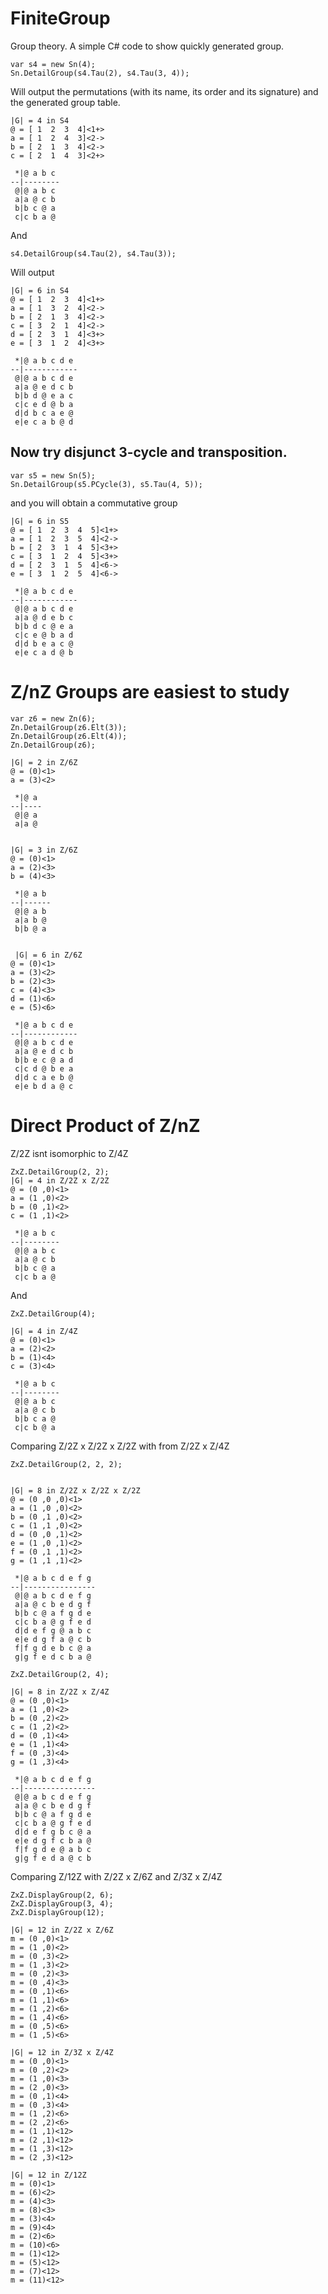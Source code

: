 # FiniteGroup
Group theory. A simple C# code to show quickly generated group. 

```
var s4 = new Sn(4);
Sn.DetailGroup(s4.Tau(2), s4.Tau(3, 4));
```

Will output the permutations (with its name, its order and its signature) and the generated group table.

```
|G| = 4 in S4
@ = [ 1  2  3  4]<1+>
a = [ 1  2  4  3]<2->
b = [ 2  1  3  4]<2->
c = [ 2  1  4  3]<2+>

 *|@ a b c
--|--------
 @|@ a b c
 a|a @ c b
 b|b c @ a
 c|c b a @

```

And

```
s4.DetailGroup(s4.Tau(2), s4.Tau(3));
```

Will output

```
|G| = 6 in S4
@ = [ 1  2  3  4]<1+>
a = [ 1  3  2  4]<2->
b = [ 2  1  3  4]<2->
c = [ 3  2  1  4]<2->
d = [ 2  3  1  4]<3+>
e = [ 3  1  2  4]<3+>

 *|@ a b c d e
--|------------
 @|@ a b c d e
 a|a @ e d c b
 b|b d @ e a c
 c|c e d @ b a
 d|d b c a e @
 e|e c a b @ d

```

## Now try disjunct 3-cycle and transposition.

```
var s5 = new Sn(5);
Sn.DetailGroup(s5.PCycle(3), s5.Tau(4, 5));
```

and you will obtain a commutative group

```
|G| = 6 in S5
@ = [ 1  2  3  4  5]<1+>
a = [ 1  2  3  5  4]<2->
b = [ 2  3  1  4  5]<3+>
c = [ 3  1  2  4  5]<3+>
d = [ 2  3  1  5  4]<6->
e = [ 3  1  2  5  4]<6->

 *|@ a b c d e
--|------------
 @|@ a b c d e
 a|a @ d e b c
 b|b d c @ e a
 c|c e @ b a d
 d|d b e a c @
 e|e c a d @ b

```

# Z/nZ Groups are easiest to study


```
var z6 = new Zn(6);
Zn.DetailGroup(z6.Elt(3));
Zn.DetailGroup(z6.Elt(4));
Zn.DetailGroup(z6);
            
|G| = 2 in Z/6Z
@ = (0)<1>
a = (3)<2>

 *|@ a
--|----
 @|@ a
 a|a @

 
|G| = 3 in Z/6Z
@ = (0)<1>
a = (2)<3>
b = (4)<3>

 *|@ a b
--|------
 @|@ a b
 a|a b @
 b|b @ a


 |G| = 6 in Z/6Z
@ = (0)<1>
a = (3)<2>
b = (2)<3>
c = (4)<3>
d = (1)<6>
e = (5)<6>

 *|@ a b c d e
--|------------
 @|@ a b c d e
 a|a @ e d c b
 b|b e c @ a d
 c|c d @ b e a
 d|d c a e b @
 e|e b d a @ c

```

# Direct Product of Z/nZ
Z/2Z isnt isomorphic to Z/4Z

```
ZxZ.DetailGroup(2, 2);
|G| = 4 in Z/2Z x Z/2Z
@ = (0 ,0)<1>
a = (1 ,0)<2>
b = (0 ,1)<2>
c = (1 ,1)<2>

 *|@ a b c
--|--------
 @|@ a b c
 a|a @ c b
 b|b c @ a
 c|c b a @
```

And
```
ZxZ.DetailGroup(4);

|G| = 4 in Z/4Z
@ = (0)<1>
a = (2)<2>
b = (1)<4>
c = (3)<4>

 *|@ a b c
--|--------
 @|@ a b c
 a|a @ c b
 b|b c a @
 c|c b @ a

```

Comparing Z/2Z x Z/2Z x Z/2Z with from Z/2Z x Z/4Z
```
ZxZ.DetailGroup(2, 2, 2);


|G| = 8 in Z/2Z x Z/2Z x Z/2Z
@ = (0 ,0 ,0)<1>
a = (1 ,0 ,0)<2>
b = (0 ,1 ,0)<2>
c = (1 ,1 ,0)<2>
d = (0 ,0 ,1)<2>
e = (1 ,0 ,1)<2>
f = (0 ,1 ,1)<2>
g = (1 ,1 ,1)<2>

 *|@ a b c d e f g
--|----------------
 @|@ a b c d e f g
 a|a @ c b e d g f
 b|b c @ a f g d e
 c|c b a @ g f e d
 d|d e f g @ a b c
 e|e d g f a @ c b
 f|f g d e b c @ a
 g|g f e d c b a @
```

```
ZxZ.DetailGroup(2, 4);

|G| = 8 in Z/2Z x Z/4Z
@ = (0 ,0)<1>
a = (1 ,0)<2>
b = (0 ,2)<2>
c = (1 ,2)<2>
d = (0 ,1)<4>
e = (1 ,1)<4>
f = (0 ,3)<4>
g = (1 ,3)<4>

 *|@ a b c d e f g
--|----------------
 @|@ a b c d e f g
 a|a @ c b e d g f
 b|b c @ a f g d e
 c|c b a @ g f e d
 d|d e f g b c @ a
 e|e d g f c b a @
 f|f g d e @ a b c
 g|g f e d a @ c b

```

Comparing Z/12Z with Z/2Z x Z/6Z and Z/3Z x Z/4Z
```
ZxZ.DisplayGroup(2, 6);
ZxZ.DisplayGroup(3, 4);
ZxZ.DisplayGroup(12);
            
|G| = 12 in Z/2Z x Z/6Z
m = (0 ,0)<1>
m = (1 ,0)<2>
m = (0 ,3)<2>
m = (1 ,3)<2>
m = (0 ,2)<3>
m = (0 ,4)<3>
m = (0 ,1)<6>
m = (1 ,1)<6>
m = (1 ,2)<6>
m = (1 ,4)<6>
m = (0 ,5)<6>
m = (1 ,5)<6>

|G| = 12 in Z/3Z x Z/4Z
m = (0 ,0)<1>
m = (0 ,2)<2>
m = (1 ,0)<3>
m = (2 ,0)<3>
m = (0 ,1)<4>
m = (0 ,3)<4>
m = (1 ,2)<6>
m = (2 ,2)<6>
m = (1 ,1)<12>
m = (2 ,1)<12>
m = (1 ,3)<12>
m = (2 ,3)<12>

|G| = 12 in Z/12Z
m = (0)<1>
m = (6)<2>
m = (4)<3>
m = (8)<3>
m = (3)<4>
m = (9)<4>
m = (2)<6>
m = (10)<6>
m = (1)<12>
m = (5)<12>
m = (7)<12>
m = (11)<12>

```